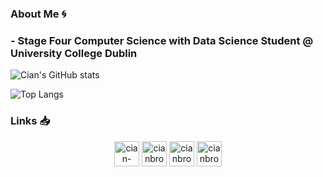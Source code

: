 ### About Me 🌀

### - Stage Four Computer Science with Data Science Student @ University College Dublin

![Cian's GitHub stats](https://github-readme-stats.vercel.app/api?username=cianbrophy&hide=stars&theme=chartreuse-dark&count_private=true)

![Top Langs](https://github-readme-stats.vercel.app/api/top-langs/?username=cianbrophy&theme=chartreuse-dark&count_private=true)

### Links 📥

<p align="center"> 
<a href="https://www.linkedin.com/in/cianbrophy/" target="blank"><img align="center" src="https://cdn.jsdelivr.net/npm/simple-icons@3.0.1/icons/linkedin.svg" alt="cian-brophy-1aa9201a8" height="40" width="40" /></a>
<a href="https://leetcode.com/cianbrophy" target = "blank"><img align="center" src="https://cdn.jsdelivr.net/npm/simple-icons@3.0.1/icons/leetcode.svg" alt = "cianbrophy" height="40" width="40"/></a>
<a href="https://www.codecademy.com/profiles/cianbrophy" target = "blank"><img align="center" src="https://cdn.jsdelivr.net/npm/simple-icons@3.0.1/icons/codecademy.svg" alt = "cianbrophy" height="40" width="40"/></a>
<a href="https://codepen.io/cianbrophy" target = "blank"><img align="center" src="https://cdn.jsdelivr.net/npm/simple-icons@3.0.1/icons/codepen.svg" alt = "cianbrophy" height="40" width="40"/></a>
</p>
